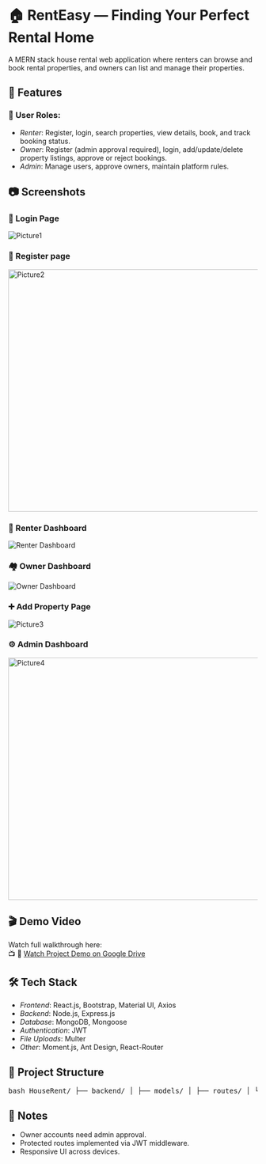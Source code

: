 # 🏠 RentEasy — Finding Your Perfect Rental Home

A MERN stack house rental web application where renters can browse and book rental properties, and owners can list and manage their properties.


## 🚀 Features

### 👤 User Roles:
- *Renter*: Register, login, search properties, view details, book, and track booking status.
- *Owner*: Register (admin approval required), login, add/update/delete property listings, approve or reject bookings.
- *Admin*: Manage users, approve owners, maintain platform rules.

## 📷 Screenshots

### 🔐 Login Page
![Picture1](https://github.com/user-attachments/assets/d45cd340-f39f-44e4-9879-d74113e2093d)



### 🔐 Register page
<img width="1014" height="490" alt="Picture2" src="https://github.com/user-attachments/assets/375c4aec-75c0-42e5-8701-6a5754acf5e5" />


### 📝 Renter Dashboard
![Renter Dashboard](https://github.com/user-attachments/assets/a8cc1c0f-3273-4b8b-86fb-334fe1ab96a9)


### 🏘 Owner Dashboard
![Owner Dashboard](https://github.com/user-attachments/assets/59345265-2005-43e4-87d1-d2da59bc5cb3)


### ➕ Add Property Page
![Picture3](https://github.com/user-attachments/assets/3ee7ced4-7f37-4c65-96a7-9540d7b1f2a0)



### ⚙ Admin Dashboard
<img width="1032" height="490" alt="Picture4" src="https://github.com/user-attachments/assets/1497c69e-3fde-4bb3-8ada-6989ab71f4db" />



## 🎬 Demo Video

Watch full walkthrough here:  
📺 🎥 [Watch Project Demo on Google Drive](https://drive.google.com/file/d/1SGk6qjvgEb0Pm86MVqv98qxgpcHiW2Xh/view?usp=drive_link)


## 🛠 Tech Stack

- *Frontend*: React.js, Bootstrap, Material UI, Axios
- *Backend*: Node.js, Express.js
- *Database*: MongoDB, Mongoose
- *Authentication*: JWT
- *File Uploads*: Multer
- *Other*: Moment.js, Ant Design, React-Router


## 📁 Project Structure

<pre lang="markdown">bash HouseRent/ ├── backend/ │ ├── models/ │ ├── routes/ │ └── server.js ├── frontend/ │ ├── public/ │ ├── src/ │ ├── pages/ │ ├── components/ │ └── App.js, index.js ├── screenshots/ │ └── *.png (all demo screenshots) ├── .env └── README.md </pre>



## 📌 Notes

- Owner accounts need admin approval.
- Protected routes implemented via JWT middleware.
- Responsive UI across devices.
